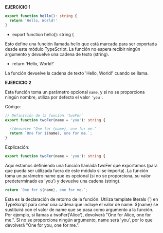 **EJERCICIO 1**

```typescript
export function hello(): string {
  return 'Hello, World!'
}
```

- export function hello(): string {

Esto define una función llamada hello que está marcada para ser exportada desde este módulo TypeScript. La función no espera recibir ningún argumento y devuelve una cadena de texto (string).
- return 'Hello, World!'

La función devuelve la cadena de texto 'Hello, World!' cuando se llama.


**EJERCICIO 2**

Esta función toma un parámetro opcional `name`, y si no se proporciona ningún nombre, utiliza por defecto el valor `'you'`.

Código:

```typescript
// Definición de la función `twoFer`
export function twoFer(name = 'you'): string {

  //devuelve "One for {name}, one for me."
  return `One for ${name}, one for me.`;
}
```

Explicación:

```typescript
export function twoFer(name = 'you'): string {
```

Aquí estamos definiendo una función llamada twoFer que exportamos (para que pueda ser utilizada fuera de este módulo si se importa). La función toma un parámetro name que es opcional (si no se proporciona, su valor predeterminado es 'you') y devuelve una cadena (string).

```typescript
return `One for ${name}, one for me.`;
```

Esta es la declaración de retorno de la función. Utiliza template literals (`) en TypeScript para crear una cadena que incluye el valor de name. ${name} se sustituirá con el valor de name que se pasa como argumento a la función. Por ejemplo, si llamas a twoFer('Alice'), devolverá "One for Alice, one for me.". Si no se proporciona ningún argumento, name será 'you', por lo que devolverá "One for you, one for me.".